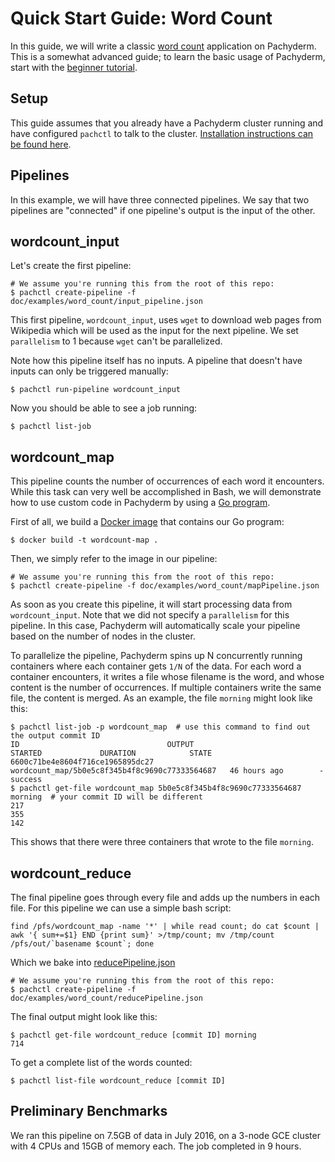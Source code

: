 # Quick Start Guide: Word Count

In this guide, we will write a classic [word count](https://portal.futuresystems.org/manual/hadoop-wordcount) application on Pachyderm.  This is a somewhat advanced guide; to learn the basic usage of Pachyderm, start with the [beginner tutorial](http://pachyderm.readthedocs.io/en/latest/getting_started/beginner_tutorial.html).

## Setup

This guide assumes that you already have a Pachyderm cluster running and have configured `pachctl` to talk to the cluster. [Installation instructions can be found here](http://pachyderm.readthedocs.io/en/latest/getting_started/local_installation.html).

## Pipelines

In this example, we will have three connected pipelines.  We say that two pipelines are "connected" if one pipeline's output is the input of the other.

## wordcount_input

Let's create the first pipeline:

```
# We assume you're running this from the root of this repo:
$ pachctl create-pipeline -f doc/examples/word_count/input_pipeline.json
```

This first pipeline, `wordcount_input`, uses `wget` to download web pages from Wikipedia which will be used as the input for the next pipeline.  We set `parallelism` to 1 because `wget` can't be parallelized.

Note how this pipeline itself has no inputs.  A pipeline that doesn't have inputs can only be triggered manually:

```
$ pachctl run-pipeline wordcount_input
```

Now you should be able to see a job running:

```
$ pachctl list-job
```

## wordcount_map

This pipeline counts the number of occurrences of each word it encounters.  While this task can very well be accomplished in Bash, we will demonstrate how to use custom code in Pachyderm by using a [Go program](map.go).

First of all, we build a [Docker image](Dockerfile) that contains our Go program:

```
$ docker build -t wordcount-map .
```

Then, we simply refer to the image in our pipeline:

```
# We assume you're running this from the root of this repo:
$ pachctl create-pipeline -f doc/examples/word_count/mapPipeline.json
```

As soon as you create this pipeline, it will start processing data from `wordcount_input`.  Note that we did not specify a `parallelism` for this pipeline.  In this case, Pachyderm will automatically scale your pipeline based on the number of nodes in the cluster.

To parallelize the pipeline, Pachyderm spins up N concurrently running containers where each container gets `1/N` of the data.  For each word a container encounters, it writes a file whose filename is the word, and whose content is the number of occurrences.  If multiple containers write the same file, the content is merged.  As an example, the file `morning` might look like this:

```
$ pachctl list-job -p wordcount_map  # use this command to find out the output commit ID
ID                                 OUTPUT                                           STARTED             DURATION            STATE
6600c71be4e8604f716ce1965895dc27   wordcount_map/5b0e5c8f345b4f8c9690c77333564687   46 hours ago        -                   success
$ pachctl get-file wordcount_map 5b0e5c8f345b4f8c9690c77333564687 morning  # your commit ID will be different
217
355
142
```

This shows that there were three containers that wrote to the file `morning`.

## wordcount_reduce

The final pipeline goes through every file and adds up the numbers in each file.  For this pipeline we can use a simple bash script:

```
find /pfs/wordcount_map -name '*' | while read count; do cat $count | awk '{ sum+=$1} END {print sum}' >/tmp/count; mv /tmp/count /pfs/out/`basename $count`; done
```

Which we bake into [reducePipeline.json](./reducePipeline.json)

```
# We assume you're running this from the root of this repo:
$ pachctl create-pipeline -f doc/examples/word_count/reducePipeline.json
```

The final output might look like this:

```
$ pachctl get-file wordcount_reduce [commit ID] morning
714
```

To get a complete list of the words counted:

```
$ pachctl list-file wordcount_reduce [commit ID]
```


## Preliminary Benchmarks

We ran this pipeline on 7.5GB of data in July 2016, on a 3-node GCE cluster with 4 CPUs and 15GB of memory each.  The job completed in 9 hours.
